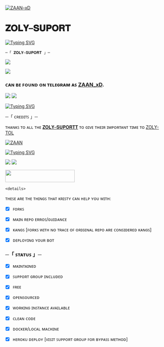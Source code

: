 [![ZAAN–xD](https://telegra.ph//file/62a42f8aeb8d6005a8796.jpg)](https://t.me/zoly_suport)

# 𝐙𝐎𝐋𝐘–𝐒𝐔𝐏𝐎𝐑𝐓

[![Typing SVG](https://readme-typing-svg.herokuapp.com/?lines=WELCOME+TO+ZAAN+SUPPORT+BOT+REPO)](https://t.me/zoly_tolbot)

<p align="center">

    ─「 𝐙𝐎𝐋𝐘–𝐒𝐔𝐏𝐎𝐑𝐓 」─

</p>

</h3>

<p align="center">

<a href="https://t.me/zoly_suport"><img src="https://img.shields.io/badge/-Support%20Group-blue.svg?style=for-the-badge&logo=Telegram"></a>

</p>

<p align="center">

<a href="https://t.me/zoly_suportt"><img src="https://img.shields.io/badge/-Support%20Channel-blue.svg?style=for-the-badge&logo=Telegram"></a>

</p>

### ᴄᴀɴ ʙᴇ ꜰᴏᴜɴᴅ ᴏɴ ᴛᴇʟᴇɢʀᴀᴍ ᴀꜱ [ZAAN_xD](https://t.me/zoly_tolbot).

<img src="https://user-images.githubusercontent.com/73097560/115834477-dbab4500-a447-11eb-908a-139a6edaec5c.gif"> <img src="https://user-images.githubusercontent.com/73097560/115834477-dbab4500-a447-11eb-908a-139a6edaec5c.gif">

[![Typing SVG](https://readme-typing-svg.herokuapp.com/?lines=PLEASE+JOIN+THE+MY+GROUP+CHANNEL)](https://t.me/zoly_suport)

─「 ᴄʀᴇᴅɪᴛꜱ 」─ 

ᴛʜᴀɴᴋꜱ ᴛᴏ ᴀʟʟ ᴛʜᴇ [𝐙𝐎𝐋𝐘–𝐒𝐔𝐏𝐎𝐑𝐓𝐓](https://t.me/zoly_suportt) ᴛᴏ ɢɪᴠᴇ ᴛʜᴇɪʀ ɪᴍᴘᴏʀᴛᴀɴᴛ ᴛɪᴍᴇ ᴛᴏ [ZOLY-TOL](https://t.me/zoly_tolbot)

[![ZAAN](https://telegra.ph//file/4470327512c7ba685aef3.jpg)](https://t.me/zoly_suportt)

[![Typing SVG](https://readme-typing-svg.herokuapp.com/?lines=MY+YOUTUBE+CHANNEL+SUBSCRIB)](https://youtube.com/@zaan_xD)

<img src="https://user-images.githubusercontent.com/73097560/115834477-dbab4500-a447-11eb-908a-139a6edaec5c.gif"> <img src="https://user-images.githubusercontent.com/73097560/115834477-dbab4500-a447-11eb-908a-139a6edaec5c.gif">

</details> 

<p align="left"><a href="https://heroku.com/deploy?template=https://github.com/Hima-xd/Zaan_ms"> <img src="https://img.shields.io/badge/Deploy%20To%20Heroku-black?style=for-the-badge&logo=heroku" width="220" height="38.45"/></a></p>

	

	<details>







	













	




	
	
	
	
	

ᴛʜᴇꜱᴇ ᴀʀᴇ ᴛʜᴇ ᴛʜɪɴɢꜱ ᴛʜᴀᴛ ᴋʀɪꜱᴛʏ ᴄᴀɴ ʜᴇʟᴘ ʏᴏᴜ ᴡɪᴛʜ:

+ [x] ꜰᴏʀᴋꜱ

+ [x] ᴍᴀɪɴ ʀᴇᴘᴏ ᴇʀʀᴏꜱ/ɢᴜɪᴅᴀɴᴄᴇ

+ [x] ᴋᴀɴɢꜱ [ꜰᴏʀᴋꜱ ᴡɪᴛʜ ɴᴏ ᴛʀᴀᴄᴇ ᴏꜰ ᴏʀɪɢɪɴᴀʟ ʀᴇᴘᴏ ᴀʀᴇ ᴄᴏɴꜱɪᴅᴇʀᴇᴅ ᴋᴀɴɢꜱ]

+ [x] ᴅᴇᴘʟᴏʏɪɴɢ ʏᴏᴜʀ ʙᴏᴛ	

	

###      ─「 ꜱᴛᴀᴛᴜꜱ 」─

+ [x] ᴍᴀɪɴᴛᴀɪɴᴇᴅ

+ [x] ꜱᴜᴘᴘᴏʀᴛ ɢʀᴏᴜᴘ ɪɴᴄʟᴜᴅᴇᴅ

+ [x] ꜰʀᴇᴇ

+ [x] ᴏᴘᴇɴꜱᴏᴜʀᴄᴇᴅ

+ [x] ᴡᴏʀᴋɪɴɢ ɪɴꜱᴛᴀɴᴄᴇ ᴀᴠᴀɪʟᴀʙʟᴇ

+ [x] ᴄʟᴇᴀɴ ᴄᴏᴅᴇ

+ [x] ᴅᴏᴄᴋᴇʀ/ʟᴏᴄᴀʟ ᴍᴀᴄʜɪɴᴇ

+ [x] ʜᴇʀᴏᴋᴜ ᴅᴇᴘʟᴏʏ [ᴠɪꜱɪᴛ ꜱᴜᴘᴘᴏʀᴛ ɢʀᴏᴜᴘ ꜰᴏʀ ʙʏᴘᴀꜱꜱ ᴍᴇᴛʜᴏᴅ]



















































































